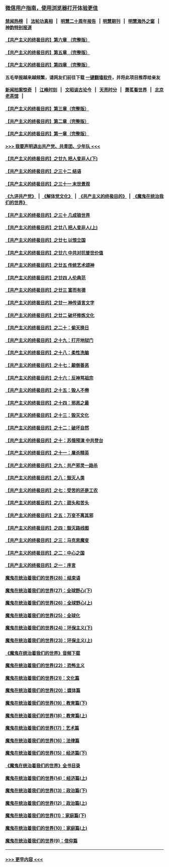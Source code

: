 ### [微信用户指南，使用浏览器打开体验更佳](https://github.com/gfw-breaker/banned-news1/blob/master/indexes/wechat-guide.md?t=0)
#### [禁闻热榜](热点新闻.md?t=0)  &nbsp;&nbsp;|&nbsp;&nbsp; [法轮功真相](https://github.com/gfw-breaker/truth/blob/master/README.md?t=0) &nbsp;&nbsp;|&nbsp;&nbsp; [明慧二十周年报告](https://github.com/gfw-breaker/mh-reports/blob/master/README.md?t=0) &nbsp;&nbsp;|&nbsp;&nbsp;[明慧期刊](https://github.com/gfw-breaker/mh-qikan) &nbsp;&nbsp;|&nbsp;&nbsp; [明慧海外之窗](https://github.com/gfw-breaker/mh-news/blob/master/README.md?t=0) &nbsp;&nbsp;|&nbsp;&nbsp; [神韵特别报道](https://github.com/gfw-breaker/mh-news/blob/master/shenyun.md?t=0)
#### [【共产主义的终极目的】第六章 （完整版）](../pages/nsc422/n11428913.md?t=02050733) 
#### [【共产主义的终极目的】第五章 （完整版）](../pages/nsc422/n11428912.md?t=02050733) 
#### [【共产主义的终极目的】第四章 （完整版）](../pages/nsc422/n11428907.md?t=02050733) 
#### 五毛举报越来越频繁，请网友们前往下载 [一键翻墙软件](https://github.com/gfw-breaker/ssr-accounts)，并将此项目推荐给亲友
#### [新闻拍案惊奇](https://github.com/gfw-breaker/banned-news1/blob/master/pages/link4.md) &nbsp;&nbsp;|&nbsp;&nbsp; [江峰时刻](https://github.com/gfw-breaker/banned-news1/blob/master/pages/link4.md) &nbsp;&nbsp;|&nbsp;&nbsp; [文昭谈古论今](https://github.com/gfw-breaker/banned-news1/blob/master/pages/link4.md) &nbsp;&nbsp;|&nbsp;&nbsp; [天亮时分](https://github.com/gfw-breaker/banned-news1/blob/master/pages/link4.md) &nbsp;&nbsp;|&nbsp;&nbsp; [萧茗看世界](https://github.com/gfw-breaker/banned-news1/blob/master/pages/link4.md) &nbsp;&nbsp;|&nbsp;&nbsp; [北京老茶馆](https://github.com/gfw-breaker/banned-news1/blob/master/pages/link4.md) &nbsp;&nbsp;|&nbsp;&nbsp; 
#### [【共产主义的终极目的】第三章（完整版）](../pages/nsc422/n11428848.md?t=02050733) 
#### [【共产主义的终极目的】第二章（完整版）](../pages/nsc422/n11428831.md?t=02050733) 
#### [【共产主义的终极目的】第一章（完整版）](../pages/nsc422/n11417651.md?t=02050733) 
#### [>>> 我要声明退出共产党、共青团、少年队 <<<](https://github.com/begood0513/goodnews/blob/master/quit/letter.md) 
#### [【共产主义的终极目的】之廿九 把人变非人(下)](../pages/nsc422/n11344140.md?t=02050733) 
#### [【共产主义的终极目的】之三十二 结语](../pages/nsc422/n11360535.md?t=02050733) 
#### [【共产主义的终极目的】之三十一 末世景观](../pages/nsc422/n11351129.md?t=02050733) 
#### [《九评共产党》](https://github.com/begood0513/9ping.md/blob/master/README.md) &nbsp;|&nbsp; [《解体党文化》](../../../../jtdwh.md/blob/master/README.md)  &nbsp;|&nbsp; [《共产主义的终极目的》](../../../../gczydzjmd.md/blob/master/README.md) &nbsp;|&nbsp; [《魔鬼在统治我们的世界》](../../../../mgztzwmdsj.md/blob/master/README.md) 
#### [【共产主义的终极目的】之三十 几成狼世界](../pages/nsc422/n11348280.md?t=02050733) 
#### [【共产主义的终极目的】之廿八 把人变非人(上)](../pages/nsc422/n11340492.md?t=02050733) 
#### [【共产主义的终极目的】之廿七 以恨立国](../pages/nsc422/n11336944.md?t=02050733) 
#### [【共产主义的终极目的】之廿六 中共对抗普世价值](../pages/nsc422/n11324785.md?t=02050733) 
#### [【共产主义的终极目的】之廿五 传统艺术颂神](../pages/nsc422/n11296396.md?t=02050733) 
#### [【共产主义的终极目的】之廿四 人伦典范](../pages/nsc422/n11296397.md?t=02050733) 
#### [【共产主义的终极目的】之廿三 富而有德](../pages/nsc422/n11283598.md?t=02050733) 
#### [【共产主义的终极目的】之廿一 神传语言文字](../pages/nsc422/n11263265.md?t=02050733) 
#### [【共产主义的终极目的】之廿二 破坏修炼文化](../pages/nsc422/n11245728.md?t=02050733) 
#### [【共产主义的终极目的】之二十：偷天换日](../pages/nsc422/n11238846.md?t=02050733) 
#### [【共产主义的终极目的】之十九：打开地狱门](../pages/nsc422/n11206376.md?t=02050733) 
#### [【共产主义的终极目的】之十八：柔性洗脑](../pages/nsc422/n11199994.md?t=02050733) 
#### [【共产主义的终极目的】之十七：颠倒善恶](../pages/nsc422/n11179782.md?t=02050733) 
#### [【共产主义的终极目的】之十六：反神骂祖宗](../pages/nsc422/n11166798.md?t=02050733) 
#### [【共产主义的终极目的】之十五：毁人不倦](../pages/nsc422/n11166792.md?t=02050733) 
#### [【共产主义的终极目的】之十四：邪恶之最](../pages/nsc422/n11150249.md?t=02050733) 
#### [【共产主义的终极目的】之十三：毁灭文化](../pages/nsc422/n11135227.md?t=02050733) 
#### [【共产主义的终极目的】之十二：破坏自然](../pages/nsc422/n11135214.md?t=02050733) 
#### [【共产主义的终极目的】之十：苏俄预演 中共登台](../pages/nsc422/n11118424.md?t=02050733) 
#### [【共产主义的终极目的】之十一：屠杀精英](../pages/nsc422/n11118442.md?t=02050733) 
#### [【共产主义的终极目的】之九：共产邪灵一路杀](../pages/nsc422/n11114139.md?t=02050733) 
#### [【共产主义的终极目的】之八：毁灭人类](../pages/nsc422/n11108503.md?t=02050733) 
#### [【共产主义的终极目的】之七：受苦的还是工农](../pages/nsc422/n11101809.md?t=02050733) 
#### [【共产主义的终极目的】之六：甜头和苦头](../pages/nsc422/n11096971.md?t=02050733) 
#### [【共产主义的终极目的】之五：万变不离其邪](../pages/nsc422/n11091285.md?t=02050733) 
#### [【共产主义的终极目的】之四：毁灭路线图](../pages/nsc422/n11086284.md?t=02050733) 
#### [【共产主义的终极目的】之三：马克思魔变](../pages/nsc422/n11061941.md?t=02050733) 
#### [【共产主义的终极目的】之二：中心之国](../pages/nsc422/n11047728.md?t=02050733) 
#### [【共产主义的终极目的】之一：序言](../pages/nsc422/n11086077.md?t=02050733) 
#### [魔鬼在统治着我们的世界(28)：结束语](../pages/nsc422/n10936246.md?t=02050733) 
#### [魔鬼在统治着我们的世界(27)：全球野心(下)](../pages/nsc422/n10928319.md?t=02050733) 
#### [魔鬼在统治着我们的世界(26)：全球野心(上)](../pages/nsc422/n10900318.md?t=02050733) 
#### [魔鬼在统治着我们的世界(25)：全球化](../pages/nsc422/n10788205.md?t=02050733) 
#### [魔鬼在统治着我们的世界(24)：环保主义(下)](../pages/nsc422/n10695307.md?t=02050733) 
#### [魔鬼在统治着我们的世界(23)：环保主义(上)](../pages/nsc422/n10688613.md?t=02050733) 
#### [《魔鬼在统治着我们的世界》音频下载](../pages/nsc422/n10635553.md?t=02050733) 
#### [魔鬼在统治着我们的世界(22)：恐怖主义](../pages/nsc422/n10614727.md?t=02050733) 
#### [魔鬼在统治着我们的世界(21)：文化篇](../pages/nsc422/n10597706.md?t=02050733) 
#### [魔鬼在统治着我们的世界(20)：媒体篇](../pages/nsc422/n10586579.md?t=02050733) 
#### [魔鬼在统治着我们的世界(19)：教育篇(下)](../pages/nsc422/n10564808.md?t=02050733) 
#### [魔鬼在统治着我们的世界(18)：教育篇(上)](../pages/nsc422/n10526970.md?t=02050733) 
#### [魔鬼在统治着我们的世界(17)：艺术篇](../pages/nsc422/n10499093.md?t=02050733) 
#### [魔鬼在统治着我们的世界(16)：法律篇](../pages/nsc422/n10485969.md?t=02050733) 
#### [魔鬼在统治着我们的世界(15)：经济篇(下)](../pages/nsc422/n10469975.md?t=02050733) 
#### [《魔鬼在统治着我们的世界》全书目录](../pages/nsc422/n10464261.md?t=02050733) 
#### [魔鬼在统治着我们的世界(14)：经济篇(上)](../pages/nsc422/n10457370.md?t=02050733) 
#### [魔鬼在统治着我们的世界(13)：政治篇(下)](../pages/nsc422/n10448270.md?t=02050733) 
#### [魔鬼在统治着我们的世界(12)：政治篇(上)](../pages/nsc422/n10444576.md?t=02050733) 
#### [魔鬼在统治着我们的世界(11)：家庭篇(下)](../pages/nsc422/n10440961.md?t=02050733) 
#### [魔鬼在统治着我们的世界(10)：家庭篇(上)](../pages/nsc422/n10435448.md?t=02050733) 
#### [魔鬼在统治着我们的世界(9)：信仰篇](../pages/nsc422/n10432159.md?t=02050733) 

----
#### [ >>> 更早内容 <<< ](../indexes/nsc422-earlier.md)

